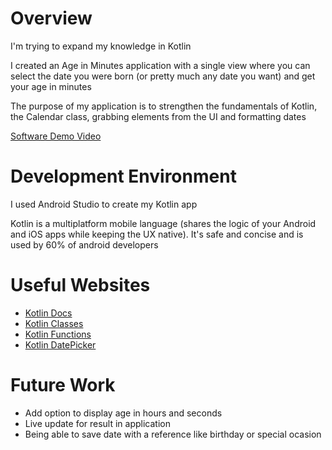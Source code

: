 # Overview

I'm trying to expand my knowledge in Kotlin

I created an Age in Minutes application with a single view where you can select the date you were born (or pretty much any date you want) and get your age in minutes

The purpose of my application is to strengthen the fundamentals of Kotlin, the Calendar class, grabbing elements from the UI and formatting dates

[Software Demo Video](https://youtu.be/IAtY_sPDZsg)

# Development Environment

I used Android Studio to create my Kotlin app

Kotlin is a multiplatform mobile language (shares the logic of your Android and iOS apps while keeping the UX native). It's safe and concise and is used by 60% of android developers

# Useful Websites

* [Kotlin Docs](https://kotlinlang.org/docs/home.html)
* [Kotlin Classes](https://kotlinlang.org/docs/classes.html#companion-objects)
* [Kotlin Functions](https://kotlinlang.org/docs/functions.html#single-expression-functions)
* [Kotlin DatePicker](https://developer.android.com/reference/kotlin/android/widget/DatePicker)

# Future Work

* Add option to display age in hours and seconds
* Live update for result in application
* Being able to save date with a reference like birthday or special ocasion